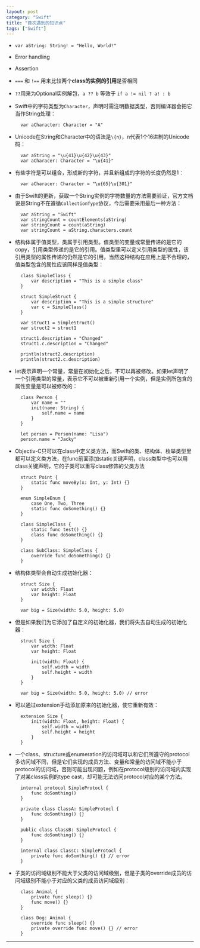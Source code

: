 ```yaml
---
layout: post
category: "Swift"
title: "首次遇到的知识点"
tags: ["Swift"]
---
```


* `var aString: String! = "Hello, World!"`

* Error handling

* Assertion

* `===` 和 `!==` 用来比较两个**class的实例的引用**是否相同 

*  `??`用来为Optional实例解包，`a ?? b` 等效于 `if a != nil ? a! : b`

* Swift中的字符类型为`Character`，声明时需注明数据类型，否则编译器会把它当作String处理：

        var aCharacter: Character = "A"

* Unicode在String和Character中的语法是`\{n}`，n代表1个16进制的Unicode码：
    
        var aString = "\u{41}\u{42}\u{43}"
        var aCharacer: Character = "\u{41}"

* 有些字符是可以组合，形成新的字符，并且新组成的字符的长度仍然是1：

        var aCharacer: Character = "\u{65}\u{301}"

* 由于Swift的更新，获取一个String实例的字符数量的方法需要验证，官方文档说是String不在遵循`CollectionType`协议，今后需要采用最后一种方法：
        
        var aString = "Swift"
        var stringCount = countElements(aString)
        var stringCount = count(aString)
        var stringCount = aString.characters.count        

* 结构体属于值类型，类属于引用类型。值类型的变量或常量传递的是它的copy，引用类型传递的是它的引用。值类型里可以定义引用类型的属性，该引用类型的属性传递的仍然是它的引用，当然这种结构在应用上是不合理的，值类型包含的属性应该同样是值类型：
        
        class SimpleClass {
            var description = "This is a simple class"
        } 

        struct SimpleStruct {
            var description = "This is a simple structure"
            var c = SimpleClass()
        }  

        var struct1 = SimpleStruct()
        var struct2 = struct1

        struct1.description = "Changed"
        struct1.c.description = "Changed"

        println(struct2.description)
        println(struct2.c.description)

* let表示声明一个常量，常量在初始化之后，不可以再被修改。如果let声明了一个引用类型的常量，表示它不可以被重新引用一个实例，但是实例所包含的属性变量是可以被修改的：

        class Person {
            var name = ""
            init(name: String) {
                self.name = name
            }
        }

        let person = Person(name: "Lisa")
        person.name = "Jacky"

* Objectiv-C只可以在class中定义类方法，而Swift的类、结构体、枚举类型里都可以定义类方法，在func前面添加static关键声明，class类型中也可以用class关键声明，它的子类可以重写class修饰的父类方法

        struct Point {
            static func moveBy(x: Int, y: Int) {}
        }

        enum SimpleEnum {
            case One, Two, Three
            static func doSomething() {}
        }

        class SimpleClass {
            static func test() {}
            class func doSomething() {}
        }

        class SubClass: SimpleClass {
            override func doSomething() {}
        }
        
* 结构体类型会自动生成初始化器：

        struct Size {
            var width: Float
            var height: Float
        }

        var big = Size(width: 5.0, height: 5.0)

* 但是如果我们为它添加了自定义的初始化器，我们将失去自动生成的初始化器：

        struct Size {
            var width: Float
            var height: Float

            init(width: Float) {
                self.width = width
                self.height = width
            }
        }

        var big = Size(width: 5.0, height: 5.0) // error

* 可以通过extension手动添加原来的初始化器，使它重新有效：

        extension Size {
            init(width: Float, height: Float) {
                self.width = width
                self.height = height
            }
        }

* 一个class、structure或enumeration的访问域可以和它们所遵守的protocol多访问域不同，但是它们实现的成员方法、变量和常量的访问域不能小于protocol的访问域，否则可能出现问题，例如在protocol级别的访问域内实现了对某class实例的type cast，却可能无法访问protocol对应的某个方法。

        internal protocol SimpleProtocl {
            func doSomthing()
        }

        private class ClassA: SimpleProtocl {
            func doSomthing() {}
        }

        public class ClassB: SimpleProtocl {
            func doSomthing() {}
        }

        internal class ClassC: SimpleProtocl {
            private func doSomthing() {} // error
        }

* 子类的访问域级别不能大于父类的访问域级别，但是子类的override成员的访问域级别不能小于对应的父类的成员访问域级别：

        class Animal {
            private func sleep() {}
            func move() {}
        }

        class Dog: Animal {
            override func sleep() {}
            private override func move() {} // error
        }

*******************************